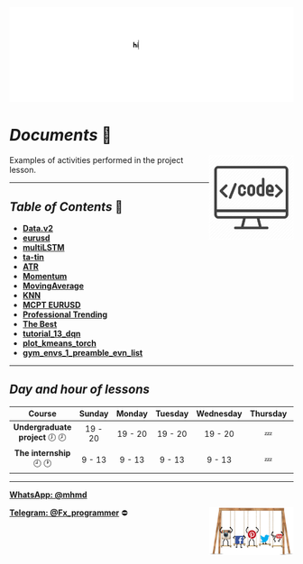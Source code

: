 ![banner](https://github.com/m-ahmadian-h/PNU_3991_AR/blob/main/gif/banner.gif)

# _Documents_ :wave:
<img src="https://github.com/m-ahmadian-h/PNU_3991_AR/blob/main/img/banner.png" align="right"  width="150" />
Examples of activities performed in the project lesson.

***

## _Table of Contents_ :mag_right:
* __[Data.v2](https://github.com/m-ahmadian-h/PNU_3991_AR/blob/main/Courses/Undergraduate%20Project/Documents/datav2.py)__
* __[eurusd](https://github.com/m-ahmadian-h/PNU_3991_AR/blob/main/Courses/Undergraduate%20Project/Documents/eurusd.py)__
* __[multiLSTM](https://github.com/m-ahmadian-h/PNU_3991_AR/blob/main/Courses/Undergraduate%20Project/Documents/multilstm.py)__
* __[ta-tin](https://github.com/m-ahmadian-h/PNU_3991_AR/blob/main/Courses/Undergraduate%20Project/Documents/ta-tin.py)__
* __[ATR](https://github.com/m-ahmadian-h/PNU_3991_AR/blob/main/Courses/Undergraduate%20Project/Documents/ATR.mq4)__
* __[Momentum](https://github.com/m-ahmadian-h/PNU_3991_AR/blob/main/Courses/Undergraduate%20Project/Documents/Momentum.mq4)__
* __[MovingAverage](https://github.com/m-ahmadian-h/PNU_3991_AR/blob/main/Courses/Undergraduate%20Project/Documents/Moving%20Average.mq4)__
* __[KNN](https://github.com/m-ahmadian-h/PNU_3991_AR/blob/main/Courses/Undergraduate%20Project/Documents/knn.cpp)__
* __[MCPT EURUSD](https://github.com/m-ahmadian-h/PNU_3991_AR/blob/main/Courses/Undergraduate%20Project/Documents/MCPT%20EURUSD.mq4)__
* __[Professional Trending](https://github.com/m-ahmadian-h/PNU_3991_AR/blob/main/Courses/Undergraduate%20Project/Documents/Professional%20Trending.mq4)__
* __[The Best](https://github.com/m-ahmadian-h/PNU_3991_AR/blob/main/Courses/Undergraduate%20Project/Documents/The%20Best.mq4)__
* __[tutorial_13_dqn](https://github.com/m-ahmadian-h/PNU_3991_AR/blob/main/Courses/Undergraduate%20Project/Documents/tutorial_13_dqn.py)__
* __[plot_kmeans_torch](https://github.com/m-ahmadian-h/PNU_3991_AR/blob/main/Courses/Undergraduate%20Project/Documents/plot_kmeans_torch.py)__
* __[gym_envs_1_preamble_evn_list](https://github.com/m-ahmadian-h/PNU_3991_AR/blob/main/Courses/Undergraduate%20Project/Documents/gym_envs_1_preamble_evn_list.py)__

***

## _Day and hour of lessons_

|Course                                       |Sunday |Monday |Tuesday|Wednesday|Thursday|Friday|Saturday|
|:-------------------------------------------:|:-----:|:-----:|:-----:|:-------:|:------:|:----:|:------:|
|__Undergraduate project__   :clock7: :clock8:|19 - 20|19 - 20|19 - 20|19 - 20  |:zzz:   |:zzz: |19 - 20 |
|__The internship__   :clock9: :clock1:       |9 - 13 |9 - 13 |9 - 13 |9 - 13   |:zzz:   |:zzz: |9 - 13  |

***
__[WhatsApp: @mhmd](https://wa.me/+989215166403)__ 

__[Telegram: @Fx_programmer](https://telegram.me/Fx_programmer)__ :no_entry:
<img src="https://github.com/m-ahmadian-h/PNU_3991_AR/blob/main/gif/04.gif" align="right" width="150" />

